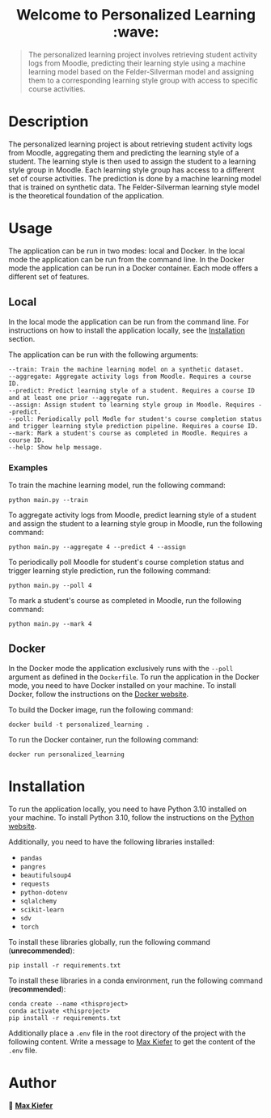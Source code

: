 <h1 align="center">Welcome to Personalized Learning :wave:</h1>

> The personalized learning project involves retrieving student activity logs from Moodle, predicting their learning style using a machine learning model based on the Felder-Silverman model and assigning them to a corresponding learning style group with access to specific course activities.
  
# Description

The personalized learning project is about retrieving student activity logs from Moodle, aggregating them and predicting the learning style of a student. The learning style is then used to assign the student to a learning style group in Moodle. Each learning style group has access to a different set of course activities. The prediction is done by a machine learning model that is trained on synthetic data. The Felder-Silverman learning style model is the theoretical foundation of the application.

# Usage

The application can be run in two modes: local and Docker. In the local mode the application can be run from the command line. In the Docker mode the application can be run in a Docker container. Each mode offers a different set of features.

## Local

In the local mode the application can be run from the command line. For instructions on how to install the application locally, see the [Installation](#installation) section. 

The application can be run with the following arguments:   
```
--train: Train the machine learning model on a synthetic dataset.
--aggregate: Aggregate activity logs from Moodle. Requires a course ID.
--predict: Predict learning style of a student. Requires a course ID and at least one prior --aggregate run.
--assign: Assign student to learning style group in Moodle. Requires --predict.
--poll: Periodically poll Modle for student's course completion status and trigger learning style prediction pipeline. Requires a course ID.
--mark: Mark a student's course as completed in Moodle. Requires a course ID.
--help: Show help message.
```

### Examples

To train the machine learning model, run the following command:
```
python main.py --train
```

To aggregate activity logs from Moodle, predict learning style of a student and assign the student to a learning style group in Moodle, run the following command:
``` 
python main.py --aggregate 4 --predict 4 --assign
```

To periodically poll Moodle for student's course completion status and trigger learning style prediction, run the following command:
```
python main.py --poll 4
```

To mark a student's course as completed in Moodle, run the following command:
```
python main.py --mark 4
```

## Docker

In the Docker mode the application exclusively runs with the `--poll` argument as defined in the `Dockerfile`. To run the application in the Docker mode, you need to have Docker installed on your machine. To install Docker, follow the instructions on the [Docker website](https://docs.docker.com/get-docker/).

To build the Docker image, run the following command:
```
docker build -t personalized_learning .
```

To run the Docker container, run the following command:
```
docker run personalized_learning
```


# Installation

To run the application locally, you need to have Python 3.10 installed on your machine. To install Python 3.10, follow the instructions on the [Python website](https://www.python.org/downloads/).

Additionally, you need to have the following libraries installed:

- `pandas`
- `pangres`
- `beautifulsoup4`
- `requests`
- `python-dotenv`
- `sqlalchemy`
- `scikit-learn`
- `sdv`
- `torch`

To install these libraries globally, run the following command (**unrecommended**):

```
pip install -r requirements.txt
```

To install these libraries in a conda environment, run the following command (**recommended**):

```
conda create --name <thisproject>
conda activate <thisproject>
pip install -r requirements.txt
```

Additionally place a `.env` file in the root directory of the project with the following content. Write a message to [Max Kiefer](https://github.com/Maxkie1) to get the content of the `.env` file.

# Author

:bust_in_silhouette: **[Max Kiefer](https://github.com/Maxkie1)**